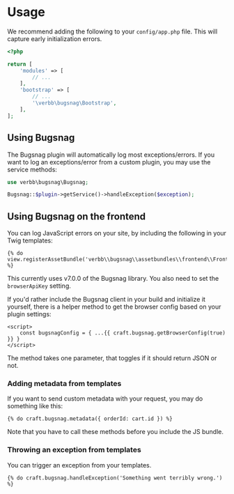 # Usage
We recommend adding the following to your `config/app.php` file. This will capture early initialization errors.

```php
<?php

return [
    'modules' => [
        // ...
    ],
    'bootstrap' => [
        // ...
        '\verbb\bugsnag\Bootstrap',
    ],
];
```

## Using Bugsnag
The Bugsnag plugin will automatically log most exceptions/errors. If you want to log an exceptions/error from a custom plugin, you may use the service methods:

```php
use verbb\bugsnag\Bugsnag;

Bugsnag::$plugin->getService()->handleException($exception);
```

## Using Bugsnag on the frontend
You can log JavaScript errors on your site, by including the following in your Twig templates:

```twig
{% do view.registerAssetBundle('verbb\\bugsnag\\assetbundles\\frontend\\FrontEndAsset') %}
```

This currently uses v7.0.0 of the Bugsnag library. You also need to set the `browserApiKey` setting.

If you'd rather include the Bugsnag client in your build and initialize it yourself, there is a helper method to get the browser config based on your plugin settings:

```twig
<script>
    const bugsnagConfig = { ...{{ craft.bugsnag.getBrowserConfig(true) }} }
</script>
```

The method takes one parameter, that toggles if it should return JSON or not.

### Adding metadata from templates
If you want to send custom metadata with your request, you may do something like this:

```twig
{% do craft.bugsnag.metadata({ orderId: cart.id }) %}
```

Note that you have to call these methods before you include the JS bundle.

### Throwing an exception from templates
You can trigger an exception from your templates.

```twig
{% do craft.bugsnag.handleException('Something went terribly wrong.') %}
```